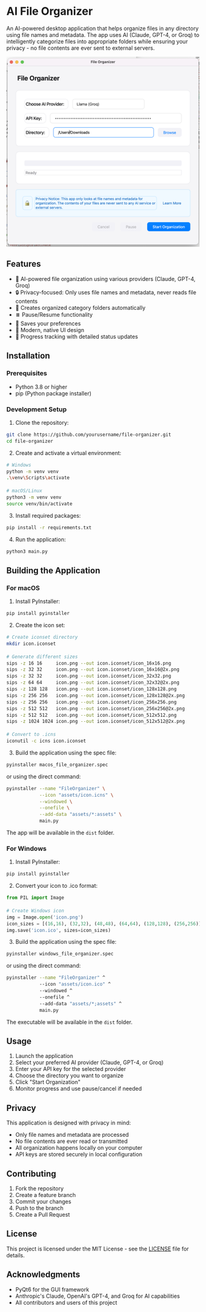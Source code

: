 # AI File Organizer

An AI-powered desktop application that helps organize files in any directory using file names and metadata. The app uses AI (Claude, GPT-4, or Groq) to intelligently categorize files into appropriate folders while ensuring your privacy - no file contents are ever sent to external servers.

![App Screenshot](assets/screenshot.png)

## Features

- 🤖 AI-powered file organization using various providers (Claude, GPT-4, Groq)
- 🔒 Privacy-focused: Only uses file names and metadata, never reads file contents
- 📁 Creates organized category folders automatically
- ⏸️ Pause/Resume functionality
- 💾 Saves your preferences
- 🎨 Modern, native UI design
- 🔄 Progress tracking with detailed status updates

## Installation

### Prerequisites

- Python 3.8 or higher
- pip (Python package installer)

### Development Setup

1. Clone the repository:
```bash
git clone https://github.com/yourusername/file-organizer.git
cd file-organizer
```

2. Create and activate a virtual environment:
```bash
# Windows
python -m venv venv
.\venv\Scripts\activate

# macOS/Linux
python3 -m venv venv
source venv/bin/activate
```

3. Install required packages:
```bash
pip install -r requirements.txt
```

4. Run the application:
```bash
python3 main.py
```

## Building the Application

### For macOS

1. Install PyInstaller:
```bash
pip install pyinstaller
```

2. Create the icon set:
```bash
# Create iconset directory
mkdir icon.iconset

# Generate different sizes
sips -z 16 16     icon.png --out icon.iconset/icon_16x16.png
sips -z 32 32     icon.png --out icon.iconset/icon_16x16@2x.png
sips -z 32 32     icon.png --out icon.iconset/icon_32x32.png
sips -z 64 64     icon.png --out icon.iconset/icon_32x32@2x.png
sips -z 128 128   icon.png --out icon.iconset/icon_128x128.png
sips -z 256 256   icon.png --out icon.iconset/icon_128x128@2x.png
sips -z 256 256   icon.png --out icon.iconset/icon_256x256.png
sips -z 512 512   icon.png --out icon.iconset/icon_256x256@2x.png
sips -z 512 512   icon.png --out icon.iconset/icon_512x512.png
sips -z 1024 1024 icon.png --out icon.iconset/icon_512x512@2x.png

# Convert to .icns
iconutil -c icns icon.iconset
```

3. Build the application using the spec file:
```bash
pyinstaller macos_file_organizer.spec
```

or using the direct command:
```bash
pyinstaller --name "FileOrganizer" \
            --icon "assets/icon.icns" \
            --windowed \
            --onefile \
            --add-data "assets/*:assets" \
            main.py
```

The app will be available in the `dist` folder.

### For Windows

1. Install PyInstaller:
```bash
pip install pyinstaller
```

2. Convert your icon to .ico format:
```python
from PIL import Image

# Create Windows icon
img = Image.open('icon.png')
icon_sizes = [(16,16), (32,32), (48,48), (64,64), (128,128), (256,256)]
img.save('icon.ico', sizes=icon_sizes)
```

3. Build the application using the spec file:
```bash
pyinstaller windows_file_organizer.spec
```

or using the direct command:
```bash
pyinstaller --name "FileOrganizer" ^
            --icon "assets/icon.ico" ^
            --windowed ^
            --onefile ^
            --add-data "assets/*;assets" ^
            main.py
```

The executable will be available in the `dist` folder.

## Usage

1. Launch the application
2. Select your preferred AI provider (Claude, GPT-4, or Groq)
3. Enter your API key for the selected provider
4. Choose the directory you want to organize
5. Click "Start Organization"
6. Monitor progress and use pause/cancel if needed

## Privacy

This application is designed with privacy in mind:
- Only file names and metadata are processed
- No file contents are ever read or transmitted
- All organization happens locally on your computer
- API keys are stored securely in local configuration

## Contributing

1. Fork the repository
2. Create a feature branch
3. Commit your changes
4. Push to the branch
5. Create a Pull Request

## License

This project is licensed under the MIT License - see the [LICENSE](LICENSE) file for details.

## Acknowledgments

- PyQt6 for the GUI framework
- Anthropic's Claude, OpenAI's GPT-4, and Groq for AI capabilities
- All contributors and users of this project